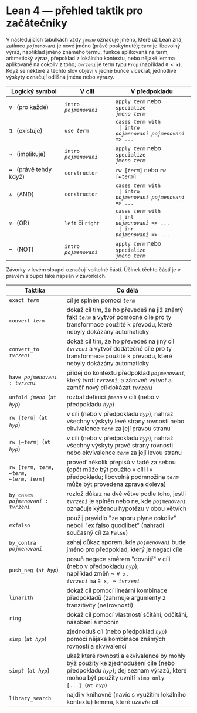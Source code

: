 # Lean 4 — přehled taktik pro začátečníky

V následujících tabulkách vždy <code>*jmeno*</code> označuje jméno, které už Lean zná,
zatímco <code>*pojmenovani*</code> je nové jméno (právě poskytnuté);
<code>*term*</code> je libovolný výraz,
například jméno známého termu,
funkce aplikovaná na term,
aritmetický výraz,
přepoklad z lokálního kontextu,
nebo nějaké lemma aplikované na cokoliv z toho;
<code>*tvrzeni*</code> je term typu <code>Prop</code> (například <code>0 < x</code>). 
Když se některé z těchto slov objeví v jedné buňce vícekrát,
jednotlivé výskyty označují odlišná jména nebo výrazy.

| Logický symbol                          | V cíli                                  | V předpokladu                                                                                                                         |
|-----------------------------------------|-----------------------------------------|---------------------------------------------------------------------------------------------------------------------------------------|
| <code>∀</code>&ensp; (pro každé)        | <code>intro *pojmenovani*</code>        | <code>apply *term*</code> nebo <code>specialize *jmeno* *term*</code>                                                        <tr></tr>|
| <code>∃</code>&ensp; (existuje)         | <code>use *term*</code>                 | <code>cases *term* with</code> <br><code>  \| intro *pojmenovani* *pojmenovani* => ...</code>                                <tr></tr>|
| <code>→</code>&ensp; (implikuje)        | <code>intro *pojmenovani*</code>        | <code>apply *term*</code> nebo <code>specialize *jmeno* *term*</code>                                                        <tr></tr>|
| <code>↔</code>&ensp; (právě tehdy když) | <code>constructor</code>                | <code>rw [*term*]</code> nebo <code>rw [←*term*]</code>                                                                      <tr></tr>|
| <code>∧</code>&ensp; (AND)              | <code>constructor</code>                | <code>cases *term* with</code> <br><code>  \| intro *pojmenovani* *pojmenovani* => ...</code>                                <tr></tr>|
| <code>∨</code>&ensp; (OR)               | <code>left</code> či <code>right</code> | <code>cases *term* with</code> <br><code>  \| inl *pojmenovani* => ...</code> <br><code>  \| inr *pojmenovani* => ...</code> <tr></tr>|
| <code>¬</code>&ensp; (NOT)              | <code>intro *pojmenovani*</code>        | <code>apply *term*</code> nebo <code>specialize *jmeno* *term*</code>                                                                 |

Závorky v levém sloupci označují volitelné části.
Účinek těchto částí je v pravém sloupci také napsán v závorkách.

| Taktika                                                     | Co dělá                                                                                                                                                                                                                                     |
|-------------------------------------------------------------|---------------------------------------------------------------------------------------------------------------------------------------------------------------------------------------------------------------------------------------------|
| <code>exact *term*</code>                                   | cíl je splněn pomocí <code>*term*</code>                                                                                                                                                                                           <tr></tr>|
| <code>convert *term*</code>                                 | dokaž cíl tím, že ho převedeš na již známý fakt <code>*term*</code> a vytvoř pomocné cíle pro ty transformace použité k převodu, které nebyly dokázány automaticky                                                                 <tr></tr>|
| <code>convert_to *tvrzeni*</code>                           | dokaž cíl tím, že ho převedeš na jiný cíl <code>*tvrzeni*</code> a vytvoř dodatečné cíle pro ty transformace použité k převodu, které nebyly dokázány automaticky                                                                  <tr></tr>|
| <code>have *pojmenovani* : *tvrzeni*</code>                 | přidej do kontextu předpoklad <code>*pojmenovani*</code>, který tvrdí <code>*tvrzeni*</code>, a zároveň vytvoř a zaměř nový cíl dokázat <code>*tvrzeni*</code>                                                                     <tr></tr>|
| <code>unfold *jmeno*</code>&ensp;(<code>at *hyp*</code>)    | rozbal definici <code>*jmeno*</code> v cíli (nebo v předpokladu <code>*hyp*</code>)                                                                                                                                                <tr></tr>|
| <code>rw [*term*]</code>&ensp;(<code>at *hyp*</code>)       | v cíli (nebo v předpokladu <code>*hyp*</code>), nahraž všechny výskyty levé strany rovnosti nebo ekvivalence <code>*term*</code> za její pravou stranu                                                                             <tr></tr>|
| <code>rw [←*term*]</code>&ensp;(<code>at *hyp*</code>)      | v cíli (nebo v předpokladu <code>*hyp*</code>), nahraž všechny výskyty pravé strany rovnosti nebo ekvivalence <code>*term*</code> za její levou stranu                                                                             <tr></tr>|
| <code>rw [*term*, *term*, ←*term*, ←*term*, *term*]</code>  | proveď několik přepisů v řadě za sebou (opět může být použito v cíli i v předpokladu; libovolná podmnožina <code>*term*</code> může být provedena zprava doleva)                                                                   <tr></tr>|
| <code>by_cases *pojmenovani* : *tvrzeni*</code>             | rozlož důkaz na dvě větve podle toho, jestli <code>*tvrzeni*</code> je splněn nebo ne, kde <code>*pojmenovani*</code> označuje kýženou hypotézu v obou větvích                                                                     <tr></tr>|
| <code>exfalso</code>                                        | použij pravidlo "ze sporu plyne cokoliv" neboli "ex falso quodlibet" (nahradí současný cíl za <code>False</code>)                                                                                                                  <tr></tr>|
| <code>by_contra *pojmenovani*</code>                        | zahaj důkaz sporem, kde <code>*pojmenovani*</code> bude jméno pro předpoklad, který je negací cíle                                                                                                                                 <tr></tr>|
| <code>push_neg</code>&ensp;(<code>at *hyp*</code>)          | posuň negace směrem "dovnitř" v cíli (nebo v předpokladu <code>*hyp*</code>),<br>například změň <code>¬ ∀ x, *tvrzeni*</code> na <code>∃ x, ¬ *tvrzeni*</code>                                                                     <tr></tr>|
| <code>linarith</code>                                       | dokaž cíl pomocí lineární kombinace předpokladů (zahrnuje argumenty z tranzitivity (ne)rovností)                                                                                                                                   <tr></tr>|
| <code>ring</code>                                           | dokaž cíl pomocí vlastností sčítání, odčítání, násobení a mocnin                                                                                                                                                                   <tr></tr>|
| <code>simp</code>&ensp;(<code>at *hyp*</code>)              | zjednoduš cíl (nebo předpoklad <code>*hyp*</code>) pomocí nějaké kombinace známých rovností a ekvivalencí                                                                                                                          <tr></tr>|
| <code>simp?</code>&ensp;(<code>at *hyp*</code>)             | ukaž které rovnosti a ekvivalence by mohly býž použity ke zjednodušení cíle (nebo předpokladu <code>*hyp*</code>); dej seznam výrazů, které mohou být použity uvnitř <code>simp only [...]</code>&ensp;(<code>at *hyp*</code>)     <tr></tr>|
| <code>library_search</code>                                 | najdi v knihovně (navíc s využitím lokálního kontextu) lemma, které uzavře cíl                                                                                                                                                     <tr></tr>|

